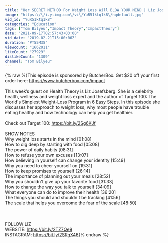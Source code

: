 ```yaml
---
title: "Her SECRET METHOD For Weight Loss Will BLOW YOUR MIND | Liz Josefsberg on Health Theory"
image: "https:\/\/i.ytimg.com\/vi\/YuR51ktq1k8\/hqdefault.jpg"
vid_id: "YuR51ktq1k8"
categories: "Education"
tags: ["Tom Bilyeu","Impact Theory","ImpactTheory"]
date: "2021-09-17T02:57:43+03:00"
vid_date: "2019-02-21T15:00:06Z"
duration: "PT55M3S"
viewcount: "1662011"
likeCount: "27929"
dislikeCount: "1309"
channel: "Tom Bilyeu"
---
```

{% raw %}This episode is sponsored by ButcherBox. Get $20 off your first order here: <a rel="nofollow" target="blank" href="https://www.butcherbox.com/impact">https://www.butcherbox.com/impact</a><br /><br />This week’s guest on Health Theory is Liz Josefsberg.  She is a celebrity health, wellness and weight loss expert and the author of Target 100: The World's Simplest Weight-Loss Program in 6 Easy Steps.  In this episode she discusses her approach to weight loss, why most people have trouble eating healthy and how technology can help you get healthier.<br /><br />Check out Target 100: <a rel="nofollow" target="blank" href="https://bit.ly/2Sg6KJf">https://bit.ly/2Sg6KJf</a><br /><br />SHOW NOTES<br />Why weight loss starts in the mind [01:08]<br />How to dig deep by starting with food [05:08]<br />The power of daily habits [08:31]<br />How to refuse your own excuses [13:07]<br />How believing in yourself can change your identity [15:49]<br />Why you need to cheer yourself on [19:31]<br />How to keep promises to yourself [26:14]<br />The importance of planning out your meals [28:52]<br />Why you shouldn't give up your favorite food [31:33]<br />How to change the way you talk to yourself [34:09]<br />What everyone can do to improve their health [36:20]<br />The things you should and shouldn't be tracking [41:56]<br />The scale that helps you overcome the fear of the scale [48:50]<br /><br /><br /><br />FOLLOW LIZ<br />WEBSITE: <a rel="nofollow" target="blank" href="https://bit.ly/2TZ7Qe9">https://bit.ly/2TZ7Qe9</a><br />INSTAGRAM: <a rel="nofollow" target="blank" href="https://bit.ly/2SRgX46">https://bit.ly/2SRgX46</a>{% endraw %}
